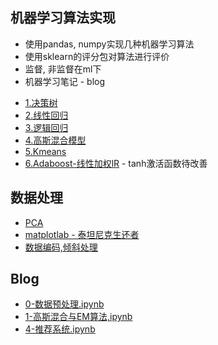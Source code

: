 ## 机器学习算法实现
* 使用pandas, numpy实现几种机器学习算法
* 使用sklearn的评分包对算法进行评价
* 监督, 非监督在ml下
* 机器学习笔记 - blog
- [1.决策树](ml/supervised/DessionTree.py)
- [2.线性回归](ml/supervised/LinearRegression.py)
- [3.逻辑回归](ml/supervised/LogisticRegression.py)
- [4.高斯混合模型](ml/unsupervised/GaussianMixtureByEM.py)
- [5.Kmeans](ml/unsupervised/Kmeans.py)
- [6.Adaboost-线性加权lR](ml/supervised/AdaBoost.py) - tanh激活函数待改善

## 数据处理
- [PCA](ml/datahandle/PCA.py)
- [matplotlab - 泰坦尼克生还者](preproccess/TitanicPlot.py)
- [数据编码,倾斜处理](preproccess/HandleDatasets.py)
## Blog
- [0-数据预处理.ipynb](http://nbviewer.jupyter.org/github/lj72808up/AI_Handcraft/blob/master/blog/0-%E6%95%B0%E6%8D%AE%E9%A2%84%E5%A4%84%E7%90%86.ipynb)
- [1-高斯混合与EM算法,ipynb](http://nbviewer.jupyter.org/github/lj72808up/AI_Handcraft/blob/master/blog/1-%E9%AB%98%E6%96%AF%E6%B7%B7%E5%90%88%E4%B8%8EEM%E7%AE%97%E6%B3%95.ipynb)
- [4-推荐系统.ipynb](http://nbviewer.jupyter.org/github/lj72808up/AI_Handcraft/blob/master/blog/4-%E6%8E%A8%E8%8D%90%E7%B3%BB%E7%BB%9F.ipynb)